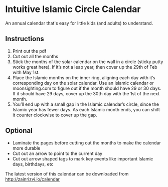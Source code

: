 # Intuitive Islamic Circle Calendar

An annual calendar that's easy for little kids (and adults) to understand.

## Instructions
1. Print out the pdf
2. Cut out all the months
3. Stick the months of the solar calendar on the wall in a circle (sticky putty works great here).  If it’s not a leap year, then cover up the 29th of Feb with May 1st.
4. Place the Islamic months on the inner ring, aligning each day with it’s corresponding day on the solar calendar. Use an Islamic calendar or moonsighting.com to figure out if the month should have 29 or 30 days. If it should have 29 days, cover up the 30th day with the 1st of the next month.
5. You’ll end up with a small gap in the Islamic calendar’s circle, since the Islamic year has fewer days. As each Islamic month ends, you can shift it counter clockwise to cover up the gap.

## Optional
* Laminate the pages before cutting out the months to make the calendar more durable
* Cut out an arrow to point to the current day
* Cut out arrow shaped tags to mark key events like important Islamic days, birthdays, etc

The latest version of this calendar can be downloaded from http://zainrizvi.io/calendar
